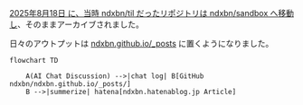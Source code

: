 [2025年8月18日 に、当時 ndxbn/til だったリポジトリは ndxbn/sandbox へ移動し](https://github.com/ndxbn/sandbox)、そのままアーカイブされました。

日々のアウトプットは [ndxbn.github.io/_posts](https://github.com/ndxbn/ndxbn.github.io/tree/main/_posts) に置くようになりました。

```mermaid
flowchart TD

    A(AI Chat Discussion) -->|chat log| B[GitHub ndxbn/ndxbn.github.io/_posts/]
    B -->|summerize| hatena[ndxbn.hatenablog.jp Article]
```
